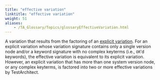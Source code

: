 ```yaml
--- 
title: "effective variation"
linktitle: "effective variation"
weight: 51
aliases: 
    - /TA_Glossary/Topics/glossaryEffectiveVariation.html
---
```


A variation that results from the factoring of an [explicit variation](glossaryExplicitVariation.html). For an explicit variation whose variation signature contains only a single version node and/or a keyword signature with no complex keyterms \(i.e., `OR`'d keywords\), the effective variation is equivalent to its explicit variation. However, an explicit variation that has more than one system version node, or any complex keyterms, is factored into two or more effective variations by TestArchitect.

